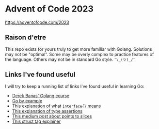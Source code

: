 # Advent of Code 2023

https://adventofcode.com/2023

## Raison d'etre

This repo exists for yours truly to get more familiar with Golang.
Solutions may not be "optimal". Some may be overly complex to practice features
of the language. Others may not be in standard Go style. `¯\_(ツ)_/¯`


## Links I've found useful

I will try to keep a running list of links I've found useful in learning Go:

- [Derek Banas' Golang course](https://www.youtube.com/watch?v=YzLrWHZa-Kc)
- [Go by example](https://gobyexample.com)
- [This explanation of what `interface{}` means](https://stackoverflow.com/questions/23148812/whats-the-meaning-of-interface)
- [This explanation of type assertions](https://stackoverflow.com/questions/38816843/explain-type-assertions-in-go)
- [This medium post about points to slices](https://medium.com/swlh/golang-tips-why-pointers-to-slices-are-useful-and-how-ignoring-them-can-lead-to-tricky-bugs-cac90f72e77b)
- [This struct tag explainer](https://www.digitalocean.com/community/tutorials/how-to-use-struct-tags-in-go)
